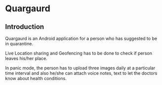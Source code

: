 # Quargaurd

## Introduction
Quargaurd is an Android application for a person who has suggested to be in quarantine. 

Live Location sharing and Geofencing has to be done to check if person leaves his/her place. 

In panic mode, the person has to upload three images daily at a particular time interval and also he/she can attach voice notes, text to let the doctors know about health conditions.
